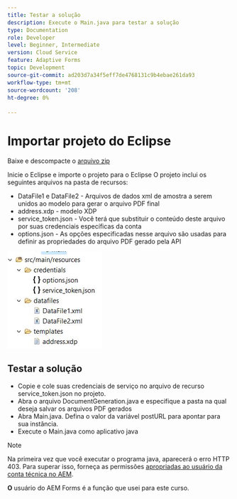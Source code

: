 ```yaml
---
title: Testar a solução
description: Execute o Main.java para testar a solução
type: Documentation
role: Developer
level: Beginner, Intermediate
version: Cloud Service
feature: Adaptive Forms
topic: Development
source-git-commit: ad203d7a34f5eff7de4768131c9b4ebae261da93
workflow-type: tm+mt
source-wordcount: '208'
ht-degree: 0%

---
```



# Importar projeto do Eclipse

Baixe e descompacte o [arquivo zip](./assets/aem-forms-doc-gen.zip)

Inicie o Eclipse e importe o projeto para o Eclipse
O projeto inclui os seguintes arquivos na pasta de recursos:

* DataFile1 e DataFile2 - Arquivos de dados xml de amostra a serem unidos ao modelo para gerar o arquivo PDF final
* address.xdp - modelo XDP
* service_token.json - Você terá que substituir o conteúdo deste arquivo por suas credenciais específicas da conta
* options.json - As opções especificadas nesse arquivo são usadas para definir as propriedades do arquivo PDF gerado pela API

![resources-file](./assets/resource-files.JPG)

## Testar a solução

* Copie e cole suas credenciais de serviço no arquivo de recurso service_token.json no projeto.
* Abra o arquivo DocumentGeneration.java e especifique a pasta na qual deseja salvar os arquivos PDF gerados
* Abra Main.java. Defina o valor da variável postURL para apontar para sua instância.
* Execute o Main.java como aplicativo java

>[!NOTE]
> Na primeira vez que você executar o programa java, aparecerá o erro HTTP 403. Para superar isso, forneça as permissões [apropriadas ao usuário da conta técnica no AEM](https://experienceleague.adobe.com/docs/experience-manager-learn/getting-started-with-aem-headless/authentication/service-credentials.html?lang=en#configure-access-in-aem).

**O** usuário do AEM Forms é a função que usei para este curso.

